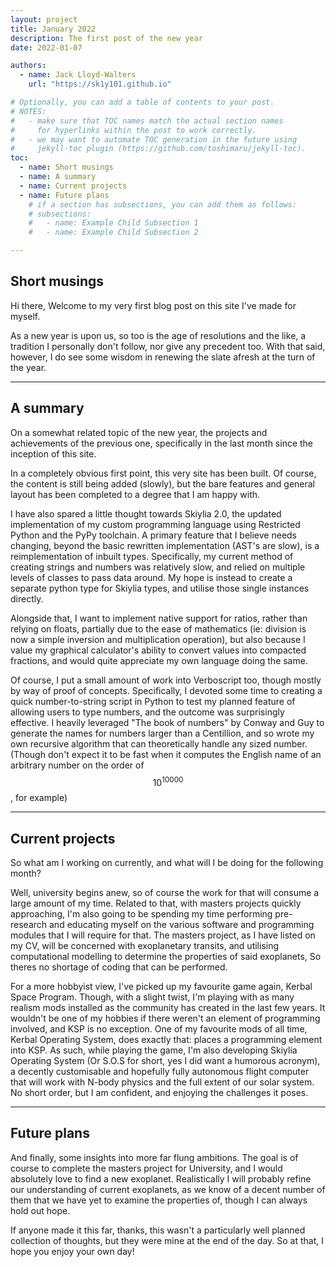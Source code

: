 ```yaml
---
layout: project
title: January 2022
description: The first post of the new year
date: 2022-01-07

authors:
  - name: Jack Lloyd-Walters
    url: "https://sk1y101.github.io"

# Optionally, you can add a table of contents to your post.
# NOTES:
#   - make sure that TOC names match the actual section names
#     for hyperlinks within the post to work correctly.
#   - we may want to automate TOC generation in the future using
#     jekyll-toc plugin (https://github.com/toshimaru/jekyll-toc).
toc:
  - name: Short musings
  - name: A summary
  - name: Current projects
  - name: Future plans
    # if a section has subsections, you can add them as follows:
    # subsections:
    #   - name: Example Child Subsection 1
    #   - name: Example Child Subsection 2

---
```


## Short musings

Hi there, Welcome to my very first blog post on this site I've made for myself.

As a new year is upon us, so too is the age of resolutions and the like, a tradition I personally don't follow, nor give any precedent too.
With that said, however, I do see some wisdom in renewing the slate afresh at the turn of the year.

***

## A summary

On a somewhat related topic of the new year, the projects and achievements of the previous one, specifically in the last month since the inception of this site.

In a completely obvious first point, this very site has been built. Of course, the content is still being added (slowly), but the bare features and general layout has been completed to a degree that I am happy with.

I have also spared a little thought towards Skiylia 2.0, the updated implementation of my custom programming language using Restricted Python and the PyPy toolchain. A primary feature that I believe needs changing, beyond the basic rewritten implementation (AST's are slow), is a reimplementation of inbuilt types. Specifically, my current method of creating strings and numbers was relatively slow, and relied on multiple levels of classes to pass data around. My hope is instead to create a separate python type for Skiylia types, and utilise those single instances directly.

Alongside that, I want to implement native support for ratios, rather than relying on floats, partially due to the ease of mathematics (ie: division is now a simple inversion and multiplication operation), but also because I value my graphical calculator's ability to convert values into compacted fractions, and would quite appreciate my own language doing the same.

Of course, I put a small amount of work into Verboscript too, though mostly by way of proof of concepts. Specifically, I devoted some time to creating a quick number-to-string script in Python to test my planned feature of allowing users to type numbers, and the outcome was surprisingly effective. I heavily leveraged "The book of numbers" by Conway and Guy to generate the names for numbers larger than a Centillion, and so wrote my own recursive algorithm that can theoretically handle any sized number. (Though don't expect it to be fast when it computes the English name of an arbitrary number on the order of $$ 10 ^ 10000 $$, for example)

***

## Current projects

So what am I working on currently, and what will I be doing for the following month?

Well, university begins anew, so of course the work for that will consume a large amount of my time. Related to that, with masters projects quickly approaching, I'm also going to be spending my time performing pre-research and educating myself on the various software and programming modules that I will require for that. The masters project, as I have listed on my CV, will be concerned with exoplanetary transits, and utilising computational modelling to determine the properties of said exoplanets, So theres no shortage of coding that can be performed.

For a more hobbyist view, I've picked up my favourite game again, Kerbal Space Program. Though, with a slight twist, I'm playing with as many realism mods installed as the community has created in the last few years.
It wouldn't be one of my hobbies if there weren't an element of programming involved, and KSP is no exception. One of my favourite mods of all time, Kerbal Operating System, does exactly that: places a programming element into KSP. As such, while playing the game, I'm also developing Skiylia Operating System (Or S.O.S for short, yes I did want a humorous acronym), a decently customisable and hopefully fully autonomous flight computer that will work with N-body physics and the full extent of our solar system. No short order, but I am confident, and enjoying the challenges it poses.

***

## Future plans

And finally, some insights into more far flung ambitions. The goal is of course to complete the masters project for University, and I would absolutely love to find a new exoplanet. Realistically I will probably refine our understanding of current exoplanets, as we know of a decent number of them that we have yet to examine the properties of, though I can always hold out hope.

If anyone made it this far, thanks, this wasn't a particularly well planned collection of thoughts, but they were mine at the end of the day.
So at that, I hope you enjoy your own day!
